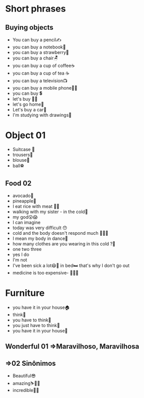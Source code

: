 # Short phrases

## Buying objects

- You can buy a pencil✍
- you can buy a notebook📓
- you can buy a strawberry🍓
- you can buy a chair🪑
- you can buy a cup of coffee☕
- you can buy a cup of tea ☕
- you can buy a television📺
- you can buy a mobile phone📱🤳
- you can buy 💲
- let's buy 🚶‍♂️
- let's go home🏡
- Let's buy a car🚗
- I'm studying with drawings📔

# Object 01

- Suitcase 🧳
- trousers👖
- blouse🧥
- ball⚽

## Food 02

- avocado🥑
- pineapple🍍
- I eat rice with meat 🌾🍖
- walking with my sister - in the cold🧊 
- my god😲😱
- I can imagine
- today was very difficult 😯 
- cold and the body doesn't respond much 👩‍🚒👣
- I mean my body in dance🕺
- how many clothes are you wearing in this cold ?🧥
- one two three
- yes I do
- I'm not 
- I've been sick a lot😷🤕 in bed🛏 that's why I don't go out
- medicine is too expensive- 😤😷🤕
  
# Furniture
- you have it in your house🏠
- think🤔
- you have to think🤔
- you just have to think🤔
- you have it in your house🏡
  
## Wonderful 01 =>Maravilhoso, Maravilhosa
## =>02 Sinônimos
- Beautiful😎
- amazing⛷🏋️‍♂️
- incredible🤸‍♂️